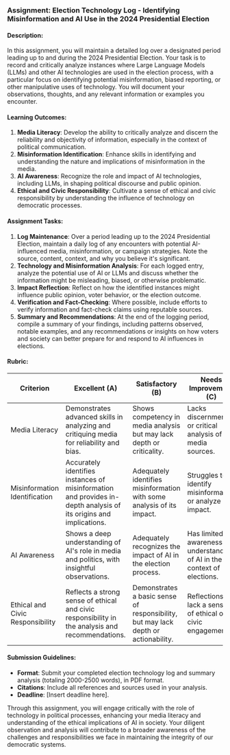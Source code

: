 ### Assignment: Election Technology Log - Identifying Misinformation and AI Use in the 2024 Presidential Election

#### Description:
In this assignment, you will maintain a detailed log over a designated period leading up to and during the 2024 Presidential Election. Your task is to record and critically analyze instances where Large Language Models (LLMs) and other AI technologies are used in the election process, with a particular focus on identifying potential misinformation, biased reporting, or other manipulative uses of technology. You will document your observations, thoughts, and any relevant information or examples you encounter.

#### Learning Outcomes:
1. **Media Literacy**: Develop the ability to critically analyze and discern the reliability and objectivity of information, especially in the context of political communication.
2. **Misinformation Identification**: Enhance skills in identifying and understanding the nature and implications of misinformation in the media.
3. **AI Awareness**: Recognize the role and impact of AI technologies, including LLMs, in shaping political discourse and public opinion.
4. **Ethical and Civic Responsibility**: Cultivate a sense of ethical and civic responsibility by understanding the influence of technology on democratic processes.

#### Assignment Tasks:
1. **Log Maintenance**: Over a period leading up to the 2024 Presidential Election, maintain a daily log of any encounters with potential AI-influenced media, misinformation, or campaign strategies. Note the source, content, context, and why you believe it's significant.
2. **Technology and Misinformation Analysis**: For each logged entry, analyze the potential use of AI or LLMs and discuss whether the information might be misleading, biased, or otherwise problematic.
3. **Impact Reflection**: Reflect on how the identified instances might influence public opinion, voter behavior, or the election outcome.
4. **Verification and Fact-Checking**: Where possible, include efforts to verify information and fact-check claims using reputable sources.
5. **Summary and Recommendations**: At the end of the logging period, compile a summary of your findings, including patterns observed, notable examples, and any recommendations or insights on how voters and society can better prepare for and respond to AI influences in elections.

#### Rubric:

| Criterion                  | Excellent (A)                                                                    | Satisfactory (B)                                                             | Needs Improvement (C)                                     |
|----------------------------|----------------------------------------------------------------------------------|------------------------------------------------------------------------------|-----------------------------------------------------------|
| Media Literacy             | Demonstrates advanced skills in analyzing and critiquing media for reliability and bias. | Shows competency in media analysis but may lack depth or criticality.         | Lacks discernment or critical analysis of media sources.   |
| Misinformation Identification | Accurately identifies instances of misinformation and provides in-depth analysis of its origins and implications. | Adequately identifies misinformation with some analysis of its impact.        | Struggles to identify misinformation or analyze its impact. |
| AI Awareness               | Shows a deep understanding of AI's role in media and politics, with insightful observations. | Adequately recognizes the impact of AI in the election process.               | Has limited awareness or understanding of AI in the context of elections. |
| Ethical and Civic Responsibility | Reflects a strong sense of ethical and civic responsibility in the analysis and recommendations. | Demonstrates a basic sense of responsibility, but may lack depth or actionability. | Reflections lack a sense of ethical or civic engagement.     |

#### Submission Guidelines:
- **Format**: Submit your completed election technology log and summary analysis (totaling 2000-2500 words), in PDF format.
- **Citations**: Include all references and sources used in your analysis.
- **Deadline**: [Insert deadline here].

Through this assignment, you will engage critically with the role of technology in political processes, enhancing your media literacy and understanding of the ethical implications of AI in society. Your diligent observation and analysis will contribute to a broader awareness of the challenges and responsibilities we face in maintaining the integrity of our democratic systems.
